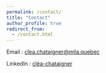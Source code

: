 ```yaml
---
permalink: /contact/
title: "Contact"
author_profile: true
redirect_from:
  - /contact.html
---
```


Email : [clea.chataigner@mila.quebec](mailto:clea.chataigner@mila.quebec)

LinkedIn : [cléa-chataigner](https://www.linkedin.com/in/cl%C3%A9a-chataigner/)
